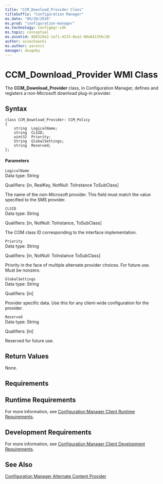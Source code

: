 ```yaml
---
title: "CCM_Download_Provider Class"
titleSuffix: "Configuration Manager"
ms.date: "09/20/2016"
ms.prod: "configuration-manager"
ms.technology: configmgr-sdk
ms.topic: conceptual
ms.assetid: 888329e2-1af1-4233-8ea2-90a841356c38
author: aczechowski
ms.author: aaroncz
manager: dougeby
---
```

# CCM_Download_Provider WMI Class
The **CCM_Download_Provider** class, in Configuration Manager, defines and registers a non-Microsoft download plug-in provider.  

## Syntax  

```  
class CCM_Download_Provider: CCM_Policy  
{  
    string  LogicalName;  
    string  CLSID;   
    uint32  Priority;   
    String  GlobalSettings;   
    string  Reserved;   
};  

```  

#### Parameters  
 `LogicalName`  
 Data type: String  

 Qualifiers: [in, RealKey, NotNull: ToInstance ToSubClass]  

 The name of the non-Microsoft provider. This field must match the value specified to the SMS provider.  

 `CLSID`  
 Data type: String  

 Qualifiers: [in, NotNull: ToInstance, ToSubClass]  

 The COM class ID corresponding to the interface implementation.  

 `Priority`  
 Data type: String  

 Qualifiers: [in, NotNull: ToInstance ToSubClass]  

 Priority in the face of multiple alternate provider choices. For future use. Must be nonzero.  

 `GlobalSettings`  
 Data type: String  

 Qualifiers: [in]  

 Provider specific data. Use this for any client-wide configuration for the provider.  

 `Reserved`  
 Data type: String  

 Qualifiers: [in]  

 Reserved for future use.  

## Return Values  
 None.  

## Requirements  

## Runtime Requirements  
 For more information, see [Configuration Manager Client Runtime Requirements](../../../../../develop/core/reqs/client-runtime-requirements.md).  

## Development Requirements  
 For more information, see [Configuration Manager Client Development Requirements](../../../../../develop/core/reqs/client-development-requirements.md).  

## See Also  
 [Configuration Manager Alternate Content Provider](../../../../../develop/reference/core/servers/configure/alternate-content-provider-classes.md)
